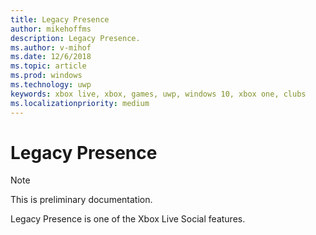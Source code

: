 ```yaml
---
title: Legacy Presence
author: mikehoffms
description: Legacy Presence.
ms.author: v-mihof
ms.date: 12/6/2018
ms.topic: article
ms.prod: windows
ms.technology: uwp
keywords: xbox live, xbox, games, uwp, windows 10, xbox one, clubs
ms.localizationpriority: medium
---
```


# Legacy Presence

> [!NOTE]
> This is preliminary documentation.

Legacy Presence is one of the Xbox Live Social features.

